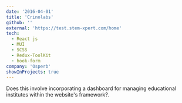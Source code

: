 ```yaml
---
date: '2016-04-01'
title: 'Crinolabs'
github: ''
external: 'https://test.stem-xpert.com/home'
tech:
  - React js
  - MUI
  - SCSS
  - Redux-ToolKit
  - hook-form
company: 'Osperb'
showInProjects: true
---
```


Does this involve incorporating a dashboard for managing educational institutes within the website's framework?.
